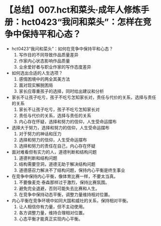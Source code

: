 # 【总结】007.hct和菜头·成年人修炼手册：hct0423“我问和菜头”：怎样在竞争中保持平和心态？

-   hct0423“我问和菜头”：如何在竞争中保持平和心态？
    1.  写作目的不同导致作品质量差异
    2.  作家内心状态影响作品质量
    3.  业余爱好者与职业作家的写作态度差异
-   如何选出合适的人生选项？
    1.  感情困境中的两全其美方法
    2.  面对现实解脱困局
    3.  家长应尊重孩子的选择，同时给出建议和分析
-   家长不让孩子吃亏，孩子不吃亏怎知家长对，责任与代价的关系，选择与责任的关系
    1.  家长不让孩子吃亏，孩子不吃亏怎知家长对
    2.  责任与代价的关系，选择与责任的关系
    3.  内心存在怀疑，选择和努力的信仰，人生受命运摆布
-   选择大于努力，选择和努力的信仰，人生受命运摆布
    1.  对于努力的神话和压力
    2.  选择和努力的信仰，人生受命运摆布
    3.  选择和努力的责任在自己，内心存在怀疑
-   面对难看但有实力的人，道德判断和结构问题
    1.  道德判断和结构问题
    2.  结构需要空洞，道德无助于解决结构问题
    3.  道德感召力解决不了结构问题，保持内心平衡是终生事业
-   在竞争中保持内心平衡，像体育比赛一样，不要太当真。
    1.  不要像麦克·泰森那样过于激烈，保持比赛氛围。
    2.  避免完全退避，否则可能失去比赛和人生。
    3.  在竞争中保持动态平衡，调整力量维持相对位置。
-   内心平衡在竞争环境中如同大国和威社的关系，保持相对平衡。
    1.  让人相信你有力量，但不主动使用。
    2.  各方调整力量，维持合理相对位置。
    3.  心态平衡才能真正实现内心平衡。
